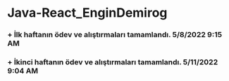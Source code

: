 # Java-React_EnginDemirog

### + İlk haftanın ödev ve alıştırmaları  tamamlandı. 5/8/2022 9:15 AM
### + İkinci haftanın ödev ve alıştırmaları  tamamlandı. 5/11/2022 9:04 AM